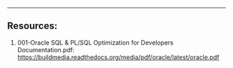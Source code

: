 ----------
Resources:
----------
1) 001-Oracle SQL & PL/SQL Optimization for Developers Documentation.pdf: https://buildmedia.readthedocs.org/media/pdf/oracle/latest/oracle.pdf